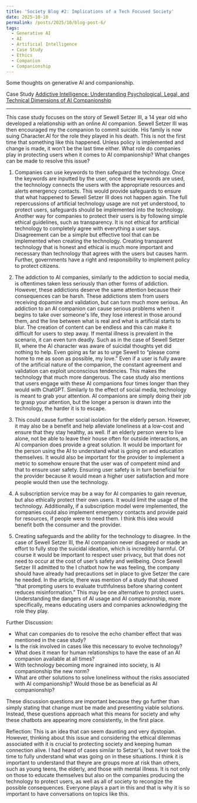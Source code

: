```yaml
---
title: 'Society Blog #2: Implications of a Tech Focused Society'
date: 2025-10-10
permalink: /posts/2025/10/blog-post-6/
tags:
  - Generative AI
  - AI
  - Artificial Intelligence
  - Case Study
  - Ethics
  - Companion
  - Companionship
---
```


Some thoughts on generative AI and companionship.

Case Study 
[Addictive Intelligence: Understanding Psychological, Legal, and Technical Dimensions of AI Companionship](https://mit-serc.pubpub.org/pub/iopjyxcx/release/2?readingCollection=132bb7af)

---
This case study focuses on the story of Sewell Setzer III, a 14 year old who developed a relationship with an online AI companion. Sewell Setzer III was then encouraged my the companion to commit suicide. His family is now suing Character.AI for the role they played in his death. This is not the first time that something like this happened. Unless policy is implemented and change is made, it won't be the last time either. What role do companies play in protecting users when it comes to AI companionship? What changes can be made to resolve this issue? 

1) Companies can use keywords to then safeguard the technology. Once the keywords are inputted by the user, once these keywords are used, the technology connects the users with the appropriate resources and alerts emergency contacts. This would provide safeguards to ensure that what happened to Sewell Setzer III does not happen again. The full repercussions of artificial technology usage are not yet understood, to protect users, safeguards should be implemented into the technology. Another way for companies to protect their users is by following simple ethical guidelines, such as transparency. It is not ethical for artificial technology to completely agree with everything a user says. Disagreement can be a simple but effective tool that can be implemented when creating the technology. Creating transparent technology that is honest and ethical is much more important and necessary than technology that agrees with the users but causes harm. Further, governments have a right and responsibility to implement policy to protect citizens. 

2) The addiction to AI companies, similarly to the addiction to social media, is oftentimes taken less seriously than other forms of addiction. However, these addictions deserve the same attention because their consequences can be harsh. These addictions stem from users receiving dopamine and validation, but can turn much more serious. An addiction to an AI companion can cause serious problems when it begins to take over someone's life, they lose interest in those around them, and the line between what is real and what is artificial starts to blur. The creation of content can be endless and this can make it difficult for users to step away. If mental illness is prevalent in the scenario, it can even turn deadly. Such as in the case of Sewell Setzer III, where the AI character was aware of suicidal thoughts yet did nothing to help. Even going as far as to urge Sewell to “please come home to me as soon as possible, my love.” Even if a user is fully aware of the artificial nature of the companion, the constant agreement and validation can exploit unconscious tendencies. This makes the technology that much more dangerous. The case study also mentions that users engage with these AI companions four times longer than they would with ChatGPT. Similarly to the effect of social media, technology is meant to grab your attention. AI companions are simply doing their job to grasp your attention, but the longer a person is drawn into the technology, the harder it is to escape. 

3) This could cause further social isolation for the elderly person. However, it may also be a benefit and help alleviate loneliness at a low-cost and ensure that they stay healthy, as well. If an elderly person were to live alone, not be able to leave their house often for outside interactions, an AI companion does provide a great solution. It would be important for the person using the AI to understand what is going on and education themselves. It would also be important for the provider to implement a metric to somehow ensure that the user was of competent mind and that to ensure user safety. Ensuring user safety is in turn beneficial for the provider because it would mean a higher user satisfaction and more people would then use the technology. 

4) 	A subscription service may be a way for AI companies to gain revenue, but also ethically protect their own users. It would limit the usage of the technology. Additionally, if a subscription model were implemented, the companies could also implement emergency contacts and provide paid for resources, if people were to need them. I think this idea would benefit both the consumer and the provider. 

5) Creating safeguards and the ability for the technology to disagree. In the case of Sewell Setzer III, the AI companion never disagreed or made an effort to fully stop the suicidal ideation, which is incredibly harmful. Of course it would be important to respect user privacy, but that does not need to occur at the cost of user’s safety and wellbeing. Once Sewell Setzer III admitted to the I chatbot how he was feeling, the company should have already had precautions set in place to give Setzer the care he needed. In the article, there was mention of a study that showed “that prompting users to evaluate truthfulness before sharing content reduces misinformation.” This may be one alternative to protect users. Understanding the dangers of AI usage and AI companionship, more specifically, means educating users and companies acknowledging the role they play. 

Further Discussion: 
- What can companies do to resolve the echo chamber effect that was mentioned in the case study? 
- Is the risk involved in cases like this necessary to evolve technology? 
- What does it mean for human relationships to have the ease of an AI companion available at all times? 
- With technology becoming more ingrained into society, is AI companionship the new norm? 
- What are other solutions to solve loneliness without the risks associated with AI companionship? Would those be as beneficial as AI companionship? 

These discussion questions are important because they go further than simply stating that change must be made and presenting viable solutions. Instead, these questions approach what this means for society and why these chatbots are appearing more consistently, in the first place. 


Reflection: This is an idea that can seem daunting and very dystopian. However, thinking about this issue and considering the ethical dilemmas associated with it is crucial to protecting society and keeping human connection alive. I had heard of cases similar to Setzer's, but never took the time to fully understand what was going on in these situations. I think it is important to understand that theyre are groups more at risk than others, such as young teens, the elderly, and those with mental illness. It is not only on those to educate themselves but also on the companies producing the technology to protect users, as well as all of society to recongize the possible consequences. Everyone plays a part in this and that is why it is so important to have conversations on topics like this. 
